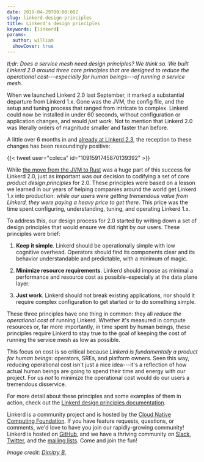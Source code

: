 ```yaml
---
date: 2019-04-29T00:00:00Z
slug: linkerd-design-principles
title: Linkerd's design principles
keywords: [linkerd]
params:
  author: william
  showCover: true
---
```


_tl;dr: Does a service mesh need design principles? We think so. We built Linkerd 2.0 around three core principles that are designed to reduce the operational cost---especially for human beings---of running a service mesh._

When we launched Linkerd 2.0 last September, it marked a substantial departure from Linkerd 1.x. Gone was the JVM, the config file, and the setup and tuning process that ranged from intricate to complex. Linkerd could now be installed in under 60 seconds, without configuration or application changes, and would _just work_. Not to mention that Linkerd 2.0 was literally orders of magnitude smaller and faster than before.

A little over 6 months in and [already at Linkerd 2.3](https://linkerd.io/2019/04/16/announcing-linkerd-2.3/), the reception to these changes has been resoundingly positive:

{{< tweet user="coleca" id="1091591745870139392" >}}

While [the move from the JVM to Rust](https://www.infoq.com/articles/linkerd-v2-production-adoption) was a huge part of this success for Linkerd 2.0, just as important was our decision to codifying a set of core _product design principles_ for 2.0. These principles were based on a lesson we learned in our years of helping companies around the world get Linkerd 1.x into production: _while our users were getting tremendous value from Linkerd, they were paying a heavy price to get there_. This price was the time spent configuring, understanding, tuning, and operating Linkerd 1.x.

To address this, our design process for 2.0 started by writing down a set of design principles that would ensure we did right by our users. These principles were brief:

1. **Keep it simple**. Linkerd should be operationally simple with low cognitive overhead. Operators should find its components clear and its behavior understandable and predictable, with a minimum of magic.

2. **Minimize resource requirements**. Linkerd should impose as minimal a performance and resource cost as possible–especially at the data plane layer.

3. **Just work**. Linkerd should not break existing applications, nor should it require complex configuration to get started or to do something simple.

These three principles have one thing in common: they all _reduce the operational cost_ of running Linkerd. Whether it's measured in compute resources or, far more importantly, in time spent by human beings, these principles require Linkerd to stay true to the goal of keeping the cost of running the service mesh as low as possible.

This focus on cost is so critical because _Linkerd is fundamentally a product for human beings_: operators, SREs, and platform owners. Seen this way, reducing operational cost isn't just a nice idea---it's a reflection of how actual human beings are going to spend their time and energy with our project. For us _not_ to minimize the operational cost would do our users a tremendous disservice.

For more detail about these principles and some examples of them in action, check out the [Linkerd design principles documentation](https://linkerd.io/2/design-principles/).

Linkerd is a community project and is hosted by the [Cloud Native Computing Foundation](https://cncf.io). If you have feature requests, questions, or comments, we'd love to have you join our rapidly-growing community! Linkerd is hosted on [GitHub](https://github.com/linkerd/), and we have a thriving community on [Slack](https://slack.linkerd.io), [Twitter](https://twitter.com/linkerd), and the [mailing lists](https://linkerd.io/2/get-involved/). Come and join the fun!

_Image credit: [Dimitry B.](https://www.flickr.com/photos/ru_boff/)_

